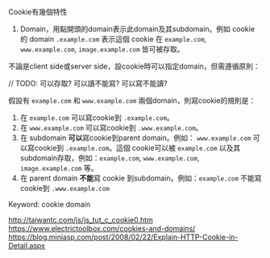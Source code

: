 Cookie有幾個特性

1. Domain，用點開頭的domain表示此domain及其subdomain。例如 cookie 的 domain `.example.com` 表示這個 cookie 在 `example.com`, `www.example.com`, `image.example.com` 皆可被存取。

不論是client side或server side，設cookie時可以指定domain，但需遵循原則：

// TODO: 可以存取? 可以讀不能寫? 可以寫不能讀?

假設有 `example.com` 和 `www.example.com` 兩個domain，則寫cookie的規則是：

1. 在 `example.com` 可以寫cookie到 `.example.com`。
2. 在 `www.example.com` 可以寫cookie到 `.www.example.com`。
3. 在 subdomain **可以**寫cookie到parent domain。例如： `www.example.com` 可以寫cookie到 `.example.com`。這個 cookie可以被 `example.com` 以及其subdomain存取，例如：`example.com`, `www.example.com`, `image.example.com` 等。
4. 在 parent domain **不能**寫 cookie 到subdomain。例如：`example.com` 不能寫 cookie到 `.www.example.com`

Keyword: cookie domain

http://taiwantc.com/js/js_tut_c_cookie0.htm
https://www.electrictoolbox.com/cookies-and-domains/
https://blog.miniasp.com/post/2008/02/22/Explain-HTTP-Cookie-in-Detail.aspx